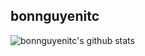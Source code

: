 ## bonnguyenitc

![bonnguyenitc's github stats](https://github-readme-stats.vercel.app/api?username=bonnguyenitc&count_private=true&show_icons=true&theme=radical)

<!-- - 👋 Hi, I’m @bonnguyenitc
- 👀 I’m interested in ...
- 🌱 I’m currently learning ...
- 💞️ I’m looking to collaborate on ...
- 📫 How to reach me ... -->

<!---
bonnguyenitc/bonnguyenitc is a ✨ special ✨ repository because its `README.md` (this file) appears on your GitHub profile.
You can click the Preview link to take a look at your changes.
--->
